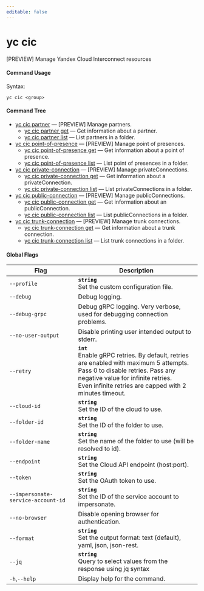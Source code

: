 ```yaml
---
editable: false
---
```


# yc cic

[PREVIEW] Manage Yandex Cloud Interconnect resources

#### Command Usage

Syntax: 

`yc cic <group>`

#### Command Tree

- [yc cic partner](partner/index.md) — [PREVIEW] Manage partners.
	- [yc cic partner get](partner/get.md) — Get information about a partner.
	- [yc cic partner list](partner/list.md) — List partners in a folder.
- [yc cic point-of-presence](point-of-presence/index.md) — [PREVIEW] Manage point of presences.
	- [yc cic point-of-presence get](point-of-presence/get.md) — Get information about a point of presence.
	- [yc cic point-of-presence list](point-of-presence/list.md) — List point of presences in a folder.
- [yc cic private-connection](private-connection/index.md) — [PREVIEW] Manage privateConnections.
	- [yc cic private-connection get](private-connection/get.md) — Get information about a privateConnection.
	- [yc cic private-connection list](private-connection/list.md) — List privateConnections in a folder.
- [yc cic public-connection](public-connection/index.md) — [PREVIEW] Manage publicConnections.
	- [yc cic public-connection get](public-connection/get.md) — Get information about an publicConnection.
	- [yc cic public-connection list](public-connection/list.md) — List publicConnections in a folder.
- [yc cic trunk-connection](trunk-connection/index.md) — [PREVIEW] Manage trunk connections.
	- [yc cic trunk-connection get](trunk-connection/get.md) — Get information about a trunk connection.
	- [yc cic trunk-connection list](trunk-connection/list.md) — List trunk connections in a folder.

#### Global Flags

| Flag | Description |
|----|----|
|`--profile`|<b>`string`</b><br/>Set the custom configuration file.|
|`--debug`|Debug logging.|
|`--debug-grpc`|Debug gRPC logging. Very verbose, used for debugging connection problems.|
|`--no-user-output`|Disable printing user intended output to stderr.|
|`--retry`|<b>`int`</b><br/>Enable gRPC retries. By default, retries are enabled with maximum 5 attempts.<br/>Pass 0 to disable retries. Pass any negative value for infinite retries.<br/>Even infinite retries are capped with 2 minutes timeout.|
|`--cloud-id`|<b>`string`</b><br/>Set the ID of the cloud to use.|
|`--folder-id`|<b>`string`</b><br/>Set the ID of the folder to use.|
|`--folder-name`|<b>`string`</b><br/>Set the name of the folder to use (will be resolved to id).|
|`--endpoint`|<b>`string`</b><br/>Set the Cloud API endpoint (host:port).|
|`--token`|<b>`string`</b><br/>Set the OAuth token to use.|
|`--impersonate-service-account-id`|<b>`string`</b><br/>Set the ID of the service account to impersonate.|
|`--no-browser`|Disable opening browser for authentication.|
|`--format`|<b>`string`</b><br/>Set the output format: text (default), yaml, json, json-rest.|
|`--jq`|<b>`string`</b><br/>Query to select values from the response using jq syntax|
|`-h`,`--help`|Display help for the command.|
